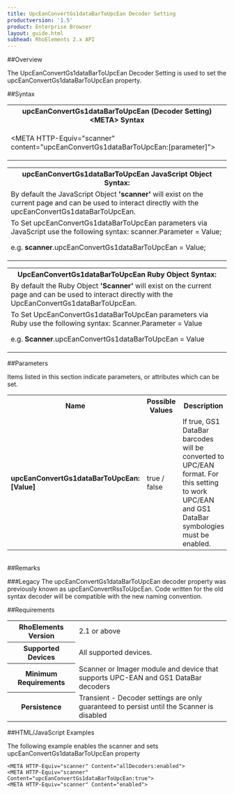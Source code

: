 ```yaml
---
title: UpcEanConvertGs1dataBarToUpcEan Decoder Setting
productversion: '1.5'
product: Enterprise Browser
layout: guide.html
subhead: RhoElements 2.x API
---
```


##Overview

The UpcEanConvertGs1dataBarToUpcEan Decoder Setting is used to set the upcEanConvertGs1dataBarToUpcEan property.

##Syntax

<table class="re-table"><tr><th class="tableHeading">upcEanConvertGs1dataBarToUpcEan (Decoder Setting) &lt;META&gt; Syntax
</th></tr><tr><td class="clsSyntaxCells clsOddRow"><p>&lt;META HTTP-Equiv="scanner" content="upcEanConvertGs1dataBarToUpcEan:[parameter]"&gt;</p></td></tr></table>
<table class="re-table"><tr><th class="tableHeading">upcEanConvertGs1dataBarToUpcEan JavaScript Object Syntax:</th></tr><tr><td class="clsSyntaxCells clsOddRow">
By default the JavaScript Object <b>'scanner'</b> will exist on the current page and can be used to interact directly with the upcEanConvertGs1dataBarToUpcEan.
</td></tr><tr><td class="clsSyntaxCells clsEvenRow">
To Set upcEanConvertGs1dataBarToUpcEan parameters via JavaScript use the following syntax: scanner.Parameter = Value;
<P />e.g. <b>scanner</b>.upcEanConvertGs1dataBarToUpcEan = Value;
</td></tr></table>
<table class="re-table"><tr><th class="tableHeading">UpcEanConvertGs1dataBarToUpcEan Ruby Object Syntax:</th></tr><tr><td class="clsSyntaxCells clsOddRow">
By default the Ruby Object <b>'Scanner'</b> will exist on the current page and can be used to interact directly with the UpcEanConvertGs1dataBarToUpcEan.
</td></tr><tr><td class="clsSyntaxCells clsEvenRow">
To Set UpcEanConvertGs1dataBarToUpcEan parameters via Ruby use the following syntax: Scanner.Parameter = Value
<P />e.g. <b>Scanner</b>.upcEanConvertGs1dataBarToUpcEan = Value
</td></tr></table>



##Parameters


Items listed in this section indicate parameters, or attributes which can be set.
<table class="re-table"><col width="20%" /><col width="20%" /><col width="38%" /><col width="22%" /><tr><th class="tableHeading">Name</th><th class="tableHeading">Possible Values</th><th class="tableHeading">Description</th><th class="tableHeading">Default Value</th></tr><tr><td class="clsSyntaxCells clsOddRow"><b>upcEanConvertGs1dataBarToUpcEan:[Value]
</b></td><td class="clsSyntaxCells clsOddRow">true / false</td><td class="clsSyntaxCells clsOddRow">If true, GS1 DataBar barcodes will be converted to UPC/EAN format.  For this setting to work UPC/EAN and GS1 DataBar symbologies must be enabled.</td><td class="clsSyntaxCells clsOddRow">Device specific</td></tr></table>
<table class="re-table"><col width="78%" /><col width="8%" /><col width="1%" /><col width="5%" /><col width="1%" /><col width="5%" /><col width="2%" /></table>




##Remarks


###Legacy
The upcEanConvertGs1dataBarToUpcEan decoder property was previously known as upcEanConvertRssToUpcEan. Code written for the old syntax decoder will be compatible with the new naming convention.




##Requirements

<table class="re-table"><tr><th class="tableHeading">RhoElements Version</th><td class="clsSyntaxCell clsEvenRow">2.1 or above
</td></tr><tr><th class="tableHeading">Supported Devices</th><td class="clsSyntaxCell clsOddRow">All supported devices.</td></tr><tr><th class="tableHeading">Minimum Requirements</th><td class="clsSyntaxCell clsOddRow">Scanner or Imager module and device that supports UPC-EAN and GS1 DataBar decoders</td></tr><tr><th class="tableHeading">Persistence</th><td class="clsSyntaxCell clsEvenRow">Transient - Decoder settings are only guaranteed to persist until the Scanner is disabled</td></tr></table>


##HTML/JavaScript Examples

The following example enables the scanner and sets upcEanConvertGs1dataBarToUpcEan property

	<META HTTP-Equiv="scanner" Content="allDecoders:enabled">
	<META HTTP-Equiv="scanner" Content="upcEanConvertGs1dataBarToUpcEan:true">
	<META HTTP-Equiv="scanner" Content="enabled">
					






